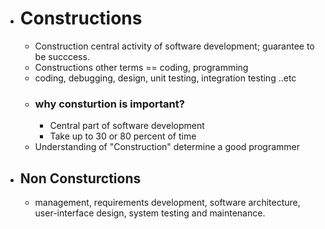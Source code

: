 - # Constructions
	- Construction central activity of software development; guarantee to be succcess.
	- Constructions other terms == coding, programming
	- coding, debugging, design, unit testing, integration testing ..etc
	- ### why consturtion is important?
		- Central part of software development
		- Take up to 30 or 80 percent of time
	- Understanding of "Construction" determine a good programmer
- ## Non Consturctions
	- management, requirements development, software architecture, user-interface design, system testing and maintenance.